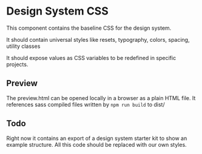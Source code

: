 # Design System CSS

This component contains the baseline CSS for the design system.

It should contain universal styles like resets, typography, colors, spacing, utility classes

It should expose values as CSS variables to be redefined in specific projects.

## Preview

The preview.html can be opened locally in a browser as a plain HTML file. It references sass compiled files written by ```npm run build``` to dist/

## Todo

Right now it contains an export of a design system starter kit to show an example structure. All this code should be replaced with our own styles.